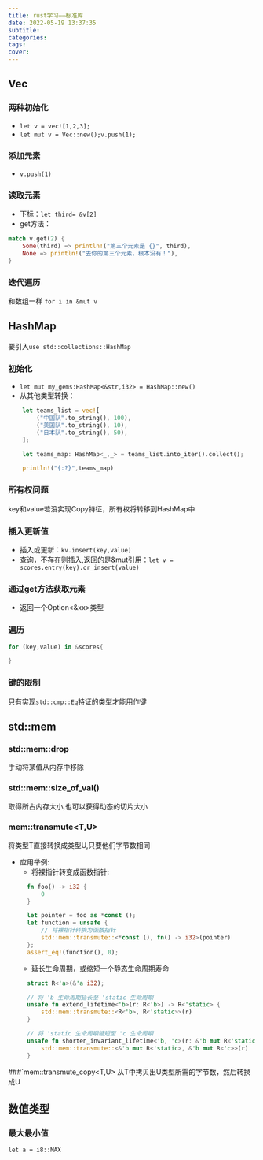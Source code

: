 ```yaml
---
title: rust学习——标准库
date: 2022-05-19 13:37:35
subtitle:
categories:
tags:
cover:
---
```

## Vec
### 两种初始化
- `let v = vec![1,2,3];`
- `let mut v = Vec::new();v.push(1);`
### 添加元素
- `v.push(1)`
### 读取元素
- 下标：`let third= &v[2]`
- get方法：
```rust
match v.get(2) {
    Some(third) => println!("第三个元素是 {}", third),
    None => println!("去你的第三个元素，根本没有！"),
}
```
### 迭代遍历
和数组一样
`for i in &mut v`
## HashMap
要引入`use std::collections::HashMap`
### 初始化
- `let mut my_gems:HashMap<&str,i32> = HashMap::new()`
- 从其他类型转换：
```rust
    let teams_list = vec![
        ("中国队".to_string(), 100),
        ("美国队".to_string(), 10),
        ("日本队".to_string(), 50),
    ];

    let teams_map: HashMap<_,_> = teams_list.into_iter().collect();

    println!("{:?}",teams_map)
```
### 所有权问题
key和value若没实现Copy特征，所有权将转移到HashMap中
### 插入更新值
- 插入或更新：`kv.insert(key,value)`
- 查询，不存在则插入,返回的是&mut引用：`let v = scores.entry(key).or_insert(value)`
### 通过get方法获取元素
- 返回一个Option<&xx>类型
### 遍历
```rust
for (key,value) in &scores{

}
```
### 键的限制
只有实现`std::cmp::Eq`特证的类型才能用作键
## std::mem
### std::mem::drop
手动将某值从内存中移除
### std::mem::size_of_val()
取得所占内存大小,也可以获得动态的切片大小
### mem::transmute<T,U>
将类型T直接转换成类型U,只要他们字节数相同
- 应用举例:
  - 将裸指针转变成函数指针:
  ```rust
	fn foo() -> i32 {
		0
	}

	let pointer = foo as *const ();
	let function = unsafe { 
		// 将裸指针转换为函数指针
		std::mem::transmute::<*const (), fn() -> i32>(pointer) 
	};
	assert_eq!(function(), 0);
  ```
  - 延长生命周期，或缩短一个静态生命周期寿命
  ```rust
	struct R<'a>(&'a i32);

	// 将 'b 生命周期延长至 'static 生命周期
	unsafe fn extend_lifetime<'b>(r: R<'b>) -> R<'static> {
		std::mem::transmute::<R<'b>, R<'static>>(r)
	}

	// 将 'static 生命周期缩短至 'c 生命周期
	unsafe fn shorten_invariant_lifetime<'b, 'c>(r: &'b mut R<'static>) -> &'b mut R<'c> {
		std::mem::transmute::<&'b mut R<'static>, &'b mut R<'c>>(r)
	}
  ```
###`mem::transmute_copy<T,U>
从T中拷贝出U类型所需的字节数，然后转换成U
## 数值类型
### 最大最小值
`let a = i8::MAX`




